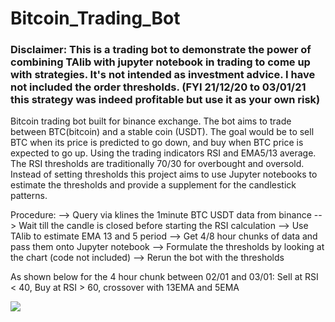 # Bitcoin_Trading_Bot
### Disclaimer: This is a trading bot to demonstrate the power of combining TAlib with jupyter notebook in trading to come up with strategies. It's not intended as investment advice. I have not included the order thresholds. (FYI 21/12/20 to 03/01/21 this strategy was indeed profitable but use it as your own risk) 

Bitcoin trading bot built for binance exchange. The bot aims to trade between BTC(bitcoin) and a stable coin (USDT). The goal would be to sell BTC when its price is predicted to go down, and buy when BTC price is expected to go up.
Using the trading indicators RSI and EMA5/13 average. The RSI thresholds are traditionally 70/30 for overbought and oversold. Instead of setting thresholds this project aims to use Jupyter notebooks to estimate the thresholds and provide a supplement for the candlestick patterns.

Procedure:
--> Query via klines the 1minute BTC USDT data from binance
--> Wait till the candle is closed before starting the RSI calculation
--> Use TAlib to estimate EMA 13 and 5 period
--> Get 4/8 hour chunks of data and pass them onto Jupyter notebook
--> Formulate the thresholds by looking at the chart (code not included)
--> Rerun the bot with the thresholds

As shown below for the 4 hour chunk between 02/01 and 03/01:
Sell at RSI < 40, Buy at RSI > 60, crossover with 13EMA and 5EMA

![](https://github.com/vijayengineer/Bitcoin_Trading_Bot/blob/main/assets/Screenshot%202021-01-03%20at%2015.42.01.png)
